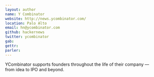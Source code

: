```yaml
---
layout: author 
name: Y Combinator 
website: http://news.ycombinator.com/
location: Palo Alto 
email: hn@ycombinator.com 
github: hackernews 
twitter: ycombinator 
gab: 
gettr: 
parler: 
---
```

YCombinator supports founders throughout the life of their company — from idea to IPO and beyond.
